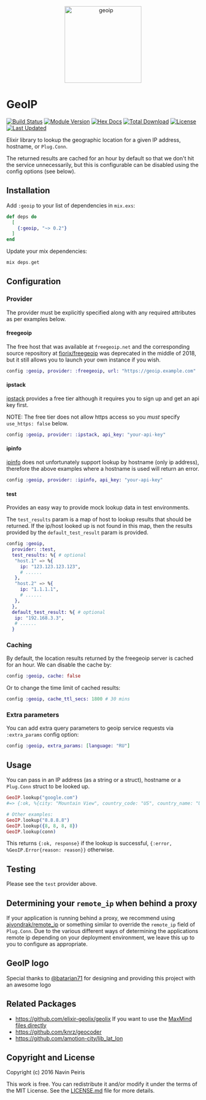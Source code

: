 <p align="center"><img src="assets/verticalversion.png" alt="geoip" height="200px"></p>

# GeoIP

[![Build Status](https://travis-ci.org/navinpeiris/geoip.svg?branch=master)](https://travis-ci.org/navinpeiris/geoip)
[![Module Version](https://img.shields.io/hexpm/v/geoip.svg)](https://hex.pm/packages/geoip)
[![Hex Docs](https://img.shields.io/badge/hex-docs-lightgreen.svg)](https://hexdocs.pm/geoip/)
[![Total Download](https://img.shields.io/hexpm/dt/geoip.svg)](https://hex.pm/packages/geoip)
[![License](https://img.shields.io/hexpm/l/geoip.svg)](https://github.com/navinpeiris/geoip/blob/master/LICENSE.md)
[![Last Updated](https://img.shields.io/github/last-commit/navinpeiris/geoip.svg)](https://github.com/navinpeiris/geoip/commits/master)

Elixir library to lookup the geographic location for a given IP address, hostname, or `Plug.Conn`.

The returned results are cached for an hour by default so that we don't hit the service unnecessarily, but this is configurable can be disabled using the config options (see below).

## Installation

Add `:geoip` to your list of dependencies in `mix.exs`:

```elixir
def deps do
  [
    {:geoip, "~> 0.2"}
  ]
end
```

Update your mix dependencies:

```elixir
mix deps.get
```

## Configuration

### Provider

The provider must be explicitly specified along with any required attributes as per examples below.

#### freegeoip

The free host that was available at `freegeoip.net` and the corresponding source repository at
[fiorix/freegeoip](https://github.com/fiorix/freegeoip) was deprecated in the middle of 2018, but
it still allows you to launch your own instance if you wish.

```elixir
config :geoip, provider: :freegeoip, url: "https://geoip.example.com"
```

#### ipstack

[ipstack](https://ipstack.com) provides a free tier although it requires you to sign up and get an api key first.

NOTE: The free tier does not allow https access so you _must_ specify `use_https: false` below.

```elixir
config :geoip, provider: :ipstack, api_key: "your-api-key"
```

#### ipinfo

[ipinfo](https://ipinfo.io) does not unfortunately support lookup by hostname (only ip address), therefore the above examples where a hostname is used will return an error.

```elixir
config :geoip, provider: :ipinfo, api_key: "your-api-key"
```

#### test

Provides an easy way to provide mock lookup data in test environments.

The `test_results` param is a map of host to lookup results that should be returned. If the ip/host looked up is not found in this map, then the results provided by the `default_test_result` param is provided.

```elixir
config :geoip,
  provider: :test,
  test_results: %{ # optional
   "host.1" => %{
     ip: "123.123.123.123",
     # ......
   },
   "host.2" => %{
     ip: "1.1.1.1",
     # ......
   },
  },
  default_test_result: %{ # optional
   ip: "192.168.3.3",
   # ......
  }
```

### Caching

By default, the location results returned by the freegeoip server is cached for an hour. We can disable the cache by:

```elixir
config :geoip, cache: false
```

Or to change the time limit of cached results:

```elixir
config :geoip, cache_ttl_secs: 1800 # 30 mins
```

### Extra parameters

You can add extra query parameters to geoip service requests via `:extra_params` config option:

```elixir
config :geoip, extra_params: [language: "RU"]
```

## Usage

You can pass in an IP address (as a string or a struct), hostname or a `Plug.Conn` struct to be looked up.

```elixir
GeoIP.lookup("google.com")
#=> {:ok, %{city: "Mountain View", country_code: "US", country_name: "United States", ip: "172.217.4.78", latitude: 37.4192, longitude: -122.0574, metro_code: 807, region_code: "CA", region_name: "California", time_zone: "America/Los_Angeles", zip_code: "94043"}}

# Other examples:
GeoIP.lookup("8.8.8.8")
GeoIP.lookup({8, 8, 8, 8})
GeoIP.lookup(conn)
```

This returns `{:ok, response}` if the lookup is successful, `{:error, %GeoIP.Error{reason: reason}}` otherwise.

## Testing

Please see the `test` provider above.

## Determining your `remote_ip` when behind a proxy

If your application is running behind a proxy, we recommend using [ajvondrak/remote_ip](https://github.com/ajvondrak/remote_ip) or something similar to override the `remote_ip` field of `Plug.Conn`. Due to the various different ways of determining the applications remote ip depending on your deployment environment, we leave this up to you to configure as appropriate.

## GeoIP logo

Special thanks to [@batarian71](https://github.com/batarian71) for designing and providing this project with an awesome logo

## Related Packages

* https://github.com/elixir-geolix/geolix If you want to use the [MaxMind files directly](https://github.com/navinpeiris/geoip/issues/1)
* https://github.com/knrz/geocoder
* https://github.com/amotion-city/lib_lat_lon

## Copyright and License

Copyright (c) 2016 Navin Peiris

This work is free. You can redistribute it and/or modify it under the
terms of the MIT License. See the [LICENSE.md](./LICENSE.md) file for more details.
